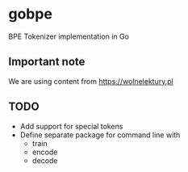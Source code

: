 # gobpe
BPE Tokenizer implementation in Go

## Important note

We are using content from https://wolnelektury.pl

## TODO
* Add support for special tokens
* Define separate package for command line with
  * train
  * encode
  * decode